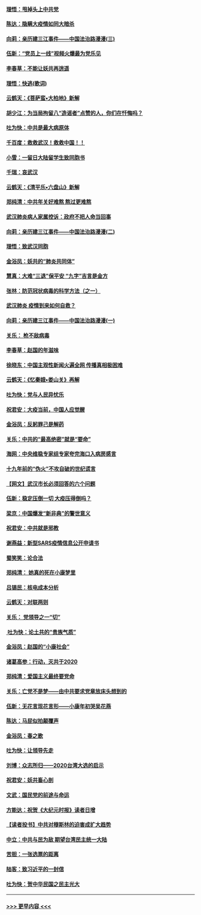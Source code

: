 #### [理悟：甩掉头上中共党](../pages/nsc993/n11838826.md?t=02030922) 
#### [陈达：隐瞒大疫情如同大暗杀](../pages/nsc993/n11838771.md?t=02030922) 
#### [向莉：亲历建三江事件——中国法治路漫漫(三)](../pages/nsc993/n11831825.md?t=02030922) 
#### [伍新：“党员上一线”视频火爆最为党乐见](../pages/nsc993/n11838200.md?t=02030922) 
#### [李春草：不能让妖共再逍遥](../pages/nsc993/n11838102.md?t=02030922) 
#### [理悟：快逃(歌词)](../pages/nsc993/n11838083.md?t=02030922) 
#### [云鹤天：《菩萨蛮▪大柏地》新解](../pages/nsc993/n11838059.md?t=02030922) 
#### [胡少江：为当局拘留八“造谣者”点赞的人，你们在忏悔吗？](../pages/nsc993/n11836801.md?t=02030922) 
#### [吐为快：中共是最大病原体](../pages/nsc993/n11836748.md?t=02030922) 
#### [千百度：救救武汉！救救中国！！](../pages/nsc993/n11836145.md?t=02030922) 
#### [小雪：一留日大陆留学生致同胞书](../pages/nsc993/n11834624.md?t=02030922) 
#### [千瑞：哀武汉](../pages/nsc993/n11833647.md?t=02030922) 
#### [云鹤天：《清平乐▪六盘山》新解](../pages/nsc993/n11833611.md?t=02030922) 
#### [郑纯清：中共年关好难熬 熬过更难熬](../pages/nsc993/n11833489.md?t=02030922) 
#### [武汉肺炎病人家属控诉：政府不把人命当回事](../pages/nsc993/n11833205.md?t=02030922) 
#### [向莉：亲历建三江事件——中国法治路漫漫(二)](../pages/nsc993/n11829102.md?t=02030922) 
#### [理悟：致武汉同胞](../pages/nsc993/n11831522.md?t=02030922) 
#### [金浴凤：妖共的“肺炎共同体”](../pages/nsc993/n11829448.md?t=02030922) 
#### [慧真：大难“三退”保平安 “九字”吉言是金方](../pages/nsc993/n11829501.md?t=02030922) 
#### [张林：防范冠状病毒的科学方法（之一）](../pages/nsc993/n11828618.md?t=02030922) 
#### [武汉肺炎 疫情到来如何自救？](../pages/nsc993/n11827632.md?t=02030922) 
#### [向莉：亲历建三江事件——中国法治路漫漫(一)](../pages/nsc993/n11827190.md?t=02030922) 
#### [关乐： 枪不敌病毒](../pages/nsc993/n11826746.md?t=02030922) 
#### [李春草：赵国的年滋味](../pages/nsc993/n11826321.md?t=02030922) 
#### [徐晓东：中国主观性新闻火遍全网 传播真相极困难](../pages/nsc993/n11826508.md?t=02030922) 
#### [云鹤天：《忆秦娥▪娄山关》再解](../pages/nsc993/n11824682.md?t=02030922) 
#### [吐为快：党与人民异忧乐](../pages/nsc993/n11824660.md?t=02030922) 
#### [祝君安：大疫当前，中国人应觉醒](../pages/nsc993/n11821946.md?t=02030922) 
#### [金浴凤：反躬罪己是解药](../pages/nsc993/n11820280.md?t=02030922) 
#### [关乐：中共的“最高绝密”就是“要命”](../pages/nsc993/n11816946.md?t=02030922) 
#### [海网：中央维稳专家组专家夸完海口入病房感言](../pages/nsc993/n11815138.md?t=02030922) 
#### [十九年前的“伪火”不攻自破的世纪谎言](../pages/nsc993/n11813238.md?t=02030922) 
#### [【网文】武汉市长必须回答的六个问题](../pages/nsc993/n11813848.md?t=02030922) 
#### [伍新：稳定压倒一切 大疫压得倒吗？](../pages/nsc993/n11812634.md?t=02030922) 
#### [梁京：中国爆发“新非典”的警世意义](../pages/nsc993/n11812554.md?t=02030922) 
#### [祝君安：中共就是邪教](../pages/nsc993/n11812431.md?t=02030922) 
#### [谢燕益：新型SARS疫情信息公开申请书](../pages/nsc993/n11808840.md?t=02030922) 
#### [蜀笑笑：论合法](../pages/nsc993/n11808064.md?t=02030922) 
#### [郑纯清： 她真的死在小康梦里](../pages/nsc993/n11806623.md?t=02030922) 
#### [吕锡民：核电成本分析](../pages/nsc993/n11806284.md?t=02030922) 
#### [云鹤天：对联两则](../pages/nsc993/n11805957.md?t=02030922) 
#### [关乐： 党领导之一“切”](../pages/nsc993/n11804505.md?t=02030922) 
#### [ 吐为快：论土共的“贵族气质”](../pages/nsc993/n11804490.md?t=02030922) 
#### [金浴凤：赵国的“小康社会”](../pages/nsc993/n11804452.md?t=02030922) 
#### [诸葛高参：行动，灭共于2020](../pages/nsc993/n11804120.md?t=02030922) 
#### [郑纯清：爱国主义最终要党命](../pages/nsc993/n11802197.md?t=02030922) 
#### [关乐：亡党不是梦——由中共要求党章放床头想到的](../pages/nsc993/n11802156.md?t=02030922) 
#### [伍新：无花言现花言形——小康年初哭吴花燕](../pages/nsc993/n11800044.md?t=02030922) 
#### [陈达：马屁似拍颠覆声](../pages/nsc993/n11800010.md?t=02030922) 
#### [金浴凤：春之歌](../pages/nsc993/n11797687.md?t=02030922) 
#### [吐为快：让领导先走](../pages/nsc993/n11797512.md?t=02030922) 
#### [刘博：众志所归——2020台湾大选的启示](../pages/nsc993/n11796878.md?t=02030922) 
#### [祝君安：妖共畜心剖](../pages/nsc993/n11794273.md?t=02030922) 
#### [文武：国民党的前途与命运](../pages/nsc993/n11794198.md?t=02030922) 
#### [方能达：祝贺《大纪元时报》读者日增](../pages/nsc993/n11793807.md?t=02030922) 
#### [【读者投书】中共对穆斯林的迫害成扩大趋势](../pages/nsc993/n11791371.md?t=02030922) 
#### [中立：中共与民为敌 期望台湾民主统一大陆](../pages/nsc993/n11790392.md?t=02030922) 
#### [苦胆：一张选票的距离](../pages/nsc993/n11788914.md?t=02030922) 
#### [陆客：致习近平的一封信](../pages/nsc993/n11788867.md?t=02030922) 
#### [吐为快：贺中华民国之民主光大](../pages/nsc993/n11788618.md?t=02030922) 

----
#### [ >>> 更早内容 <<< ](../indexes/nsc993-earlier.md)

